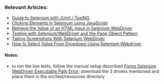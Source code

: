 ### Relevant Articles:

- [Guide to Selenium with JUnit / TestNG](http://www.baeldung.com/java-selenium-with-junit-and-testng)
- [Clicking Elements in Selenium using JavaScript](https://www.baeldung.com/java-selenium-javascript)
- [Retrieve the Value of an HTML Input in Selenium WebDriver](https://www.baeldung.com/java-selenium-html-input-value)
- [Testing with Selenium/WebDriver and the Page Object Pattern](http://www.baeldung.com/selenium-webdriver-page-object)
- [Taking Screenshots With Selenium WebDriver](https://www.baeldung.com/java-selenium-screenshots)
- [How to Select Value From Dropdown Using Selenium Webdriver](https://www.baeldung.com/java-selenium-select-dropdown-value)


#### Notes:
- to run the live tests, follow the manual setup described 
[Fixing Selenium WebDriver Executable Path Error](https://www.baeldung.com/java-selenium-webdriver-path-error#manual-setup); download the 3
drivers mentioned and place them in the src/test/resources directory 
